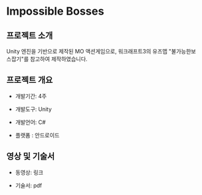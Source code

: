 # Impossible Bosses

## 프로젝트 소개

Unity 엔진을 기반으로 제작된 MO 액션게임으로, 워크래프트3의 유즈맵 "불가능한보스잡기"를 참고하여 제작하였습니다.


## 프로젝트 개요

- 개발기간: 4주

- 개발도구: Unity

- 개발언어: C#

- 플랫폼 : 안드로이드


## 영상 및 기술서

- 동영상: 링크

- 기술서: pdf
